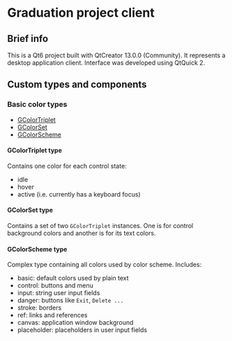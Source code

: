 # Graduation project client
## Brief info
This is a Qt6 project built with QtCreator 13.0.0 (Community). It represents a desktop application client. Interface was developed using QtQuick 2.
## Custom types and components
### Basic color types
- [GColorTriplet](#gcolortriplet-type)
- [GColorSet](#gcolorset-type)
- [GColorScheme](#gcolorscheme-type)

#### GColorTriplet type
Contains one color for each control state: 
- idle
- hover
- active (i.e. currently has a keyboard focus)

#### GColorSet type
Contains a set of two `GColorTriplet` instances. One is for control background colors and another is for its text colors.

#### GColorScheme type
Complex type containing all colors used by color scheme. Includes:
- basic: default colors used by plain text
- control: buttons and menu
- input: string user input fields
- danger: buttons like `Exit`, `Delete ...`
- stroke: borders
- ref: links and references
- canvas: application window background
- placeholder: placeholders in user input fields